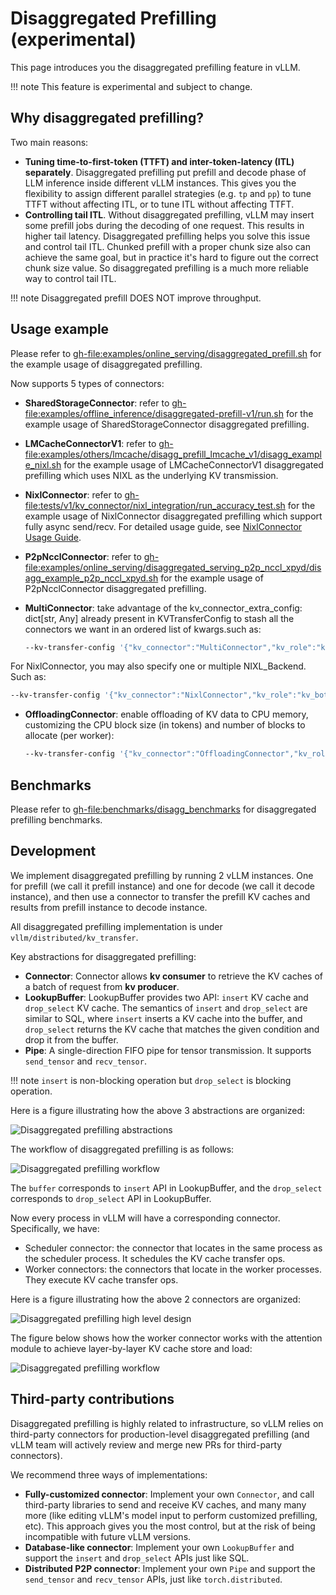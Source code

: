 # Disaggregated Prefilling (experimental)

This page introduces you the disaggregated prefilling feature in vLLM.

!!! note
    This feature is experimental and subject to change.

## Why disaggregated prefilling?

Two main reasons:

- **Tuning time-to-first-token (TTFT) and inter-token-latency (ITL) separately**. Disaggregated prefilling put prefill and decode phase of LLM inference inside different vLLM instances. This gives you the flexibility to assign different parallel strategies (e.g. `tp` and `pp`) to tune TTFT without affecting ITL, or to tune ITL without affecting TTFT.
- **Controlling tail ITL**. Without disaggregated prefilling, vLLM may insert some prefill jobs during the decoding of one request. This results in higher tail latency. Disaggregated prefilling helps you solve this issue and control tail ITL. Chunked prefill with a proper chunk size also can achieve the same goal, but in practice it's hard to figure out the correct chunk size value. So disaggregated prefilling is a much more reliable way to control tail ITL.

!!! note
    Disaggregated prefill DOES NOT improve throughput.

## Usage example

Please refer to <gh-file:examples/online_serving/disaggregated_prefill.sh> for the example usage of disaggregated prefilling.

Now supports 5 types of connectors:

- **SharedStorageConnector**: refer to <gh-file:examples/offline_inference/disaggregated-prefill-v1/run.sh> for the example usage of SharedStorageConnector disaggregated prefilling.
- **LMCacheConnectorV1**: refer to <gh-file:examples/others/lmcache/disagg_prefill_lmcache_v1/disagg_example_nixl.sh> for the example usage of LMCacheConnectorV1 disaggregated prefilling which uses NIXL as the underlying KV transmission.
- **NixlConnector**: refer to <gh-file:tests/v1/kv_connector/nixl_integration/run_accuracy_test.sh> for the example usage of NixlConnector disaggregated prefilling which support fully async send/recv. For detailed usage guide, see [NixlConnector Usage Guide](nixl_connector_usage.md).
- **P2pNcclConnector**: refer to <gh-file:examples/online_serving/disaggregated_serving_p2p_nccl_xpyd/disagg_example_p2p_nccl_xpyd.sh> for the example usage of P2pNcclConnector disaggregated prefilling.
- **MultiConnector**: take advantage of the kv_connector_extra_config: dict[str, Any] already present in KVTransferConfig to stash all the connectors we want in an ordered list of kwargs.such as:

  ```bash
  --kv-transfer-config '{"kv_connector":"MultiConnector","kv_role":"kv_both","kv_connector_extra_config":{"connectors":[{"kv_connector":"NixlConnector","kv_role":"kv_both"},{"kv_connector":"SharedStorageConnector","kv_role":"kv_both","kv_connector_extra_config":{"shared_storage_path":"local_storage"}}]}}'
  ```

For NixlConnector, you may also specify one or multiple NIXL_Backend. Such as:

  ```bash
  --kv-transfer-config '{"kv_connector":"NixlConnector","kv_role":"kv_both", "kv_buffer_device":"cuda", "kv_connector_extra_config":{"backend":["UCX", "GDS"]}'
  ```

- **OffloadingConnector**: enable offloading of KV data to CPU memory, customizing the CPU block size (in tokens) and number of blocks to allocate (per worker):

  ```bash
  --kv-transfer-config '{"kv_connector":"OffloadingConnector","kv_role":"kv_both","kv_connector_extra_config":{"block_size": 64, "num_cpu_blocks": 1000}}'
  ```

## Benchmarks

Please refer to <gh-file:benchmarks/disagg_benchmarks> for disaggregated prefilling benchmarks.

## Development

We implement disaggregated prefilling by running 2 vLLM instances. One for prefill (we call it prefill instance) and one for decode (we call it decode instance), and then use a connector to transfer the prefill KV caches and results from prefill instance to decode instance.

All disaggregated prefilling implementation is under `vllm/distributed/kv_transfer`.

Key abstractions for disaggregated prefilling:

- **Connector**: Connector allows **kv consumer** to retrieve the KV caches of a batch of request from **kv producer**.
- **LookupBuffer**: LookupBuffer provides two API: `insert` KV cache and `drop_select` KV cache. The semantics of `insert` and `drop_select` are similar to SQL, where `insert` inserts a KV cache into the buffer, and `drop_select` returns the KV cache that matches the given condition and drop it from the buffer.
- **Pipe**: A single-direction FIFO pipe for tensor transmission. It supports `send_tensor` and `recv_tensor`.

!!! note
    `insert` is non-blocking operation but `drop_select` is blocking operation.

Here is a figure illustrating how the above 3 abstractions are organized:

![Disaggregated prefilling abstractions](../assets/features/disagg_prefill/abstraction.jpg)

The workflow of disaggregated prefilling is as follows:

![Disaggregated prefilling workflow](../assets/features/disagg_prefill/overview.jpg)

The `buffer` corresponds to `insert` API in LookupBuffer, and the `drop_select` corresponds to `drop_select` API in LookupBuffer.

Now every process in vLLM will have a corresponding connector. Specifically, we have:

- Scheduler connector: the connector that locates in the same process as the scheduler process. It schedules the KV cache transfer ops.
- Worker connectors: the connectors that locate in the worker processes. They execute KV cache transfer ops.

Here is a figure illustrating how the above 2 connectors are organized:

![Disaggregated prefilling high level design](../assets/features/disagg_prefill/high_level_design.png)

The figure below shows how the worker connector works with the attention module to achieve layer-by-layer KV cache store and load:

![Disaggregated prefilling workflow](../assets/features/disagg_prefill/workflow.png)

## Third-party contributions

Disaggregated prefilling is highly related to infrastructure, so vLLM relies on third-party connectors for production-level disaggregated prefilling (and vLLM team will actively review and merge new PRs for third-party connectors).

We recommend three ways of implementations:

- **Fully-customized connector**: Implement your own `Connector`, and call third-party libraries to send and receive KV caches, and many many more (like editing vLLM's model input to perform customized prefilling, etc). This approach gives you the most control, but at the risk of being incompatible with future vLLM versions.
- **Database-like connector**: Implement your own `LookupBuffer` and support the `insert` and `drop_select` APIs just like SQL.
- **Distributed P2P connector**: Implement your own `Pipe` and support the `send_tensor` and `recv_tensor` APIs, just like `torch.distributed`.
